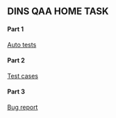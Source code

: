 
## DINS QAA HOME TASK

#### Part 1

<a href="https://github.com/asrodionov/DINS/blob/master/src/test/java/PostsApiTest.java">Auto tests</a>

#### Part 2

<a href="https://github.com/asrodionov/DINS/blob/master/docs/TestCases.md">Test cases</a>

#### Part 3

<a href="https://github.com/asrodionov/DINS/issues/1">Bug report</a>


